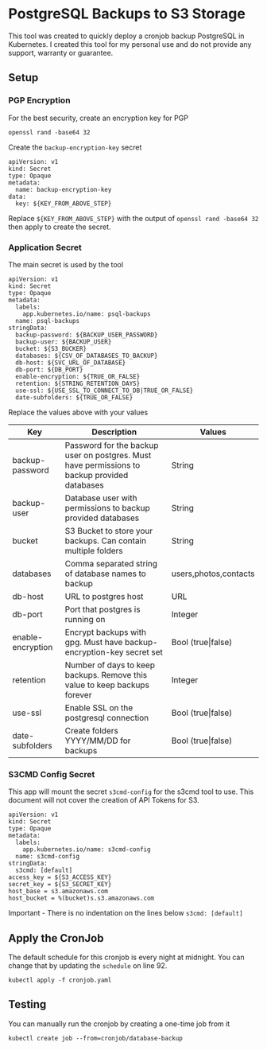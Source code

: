 # PostgreSQL Backups to S3 Storage

This tool was created to quickly deploy a cronjob backup PostgreSQL in Kubernetes.  I created this tool for my personal use and do not provide any support, warranty or guarantee.  

## Setup
### PGP Encryption
For the best security, create an encryption key for PGP
```
openssl rand -base64 32
```

Create the `backup-encryption-key` secret

```
apiVersion: v1
kind: Secret
type: Opaque
metadata:
  name: backup-encryption-key
data:
  key: ${KEY_FROM_ABOVE_STEP}
```

Replace `${KEY_FROM_ABOVE_STEP}` with the output of `openssl rand -base64 32` then apply to create the secret.

### Application Secret

The main secret is used by the tool 

```
apiVersion: v1
kind: Secret
type: Opaque
metadata:
  labels:
    app.kubernetes.io/name: psql-backups
  name: psql-backups
stringData:
  backup-password: ${BACKUP_USER_PASSWORD}
  backup-user: ${BACKUP_USER}
  bucket: ${S3_BUCKER}
  databases: ${CSV_OF_DATABASES_TO_BACKUP}
  db-host: ${SVC_URL_OF_DATABASE}
  db-port: ${DB_PORT}
  enable-encryption: ${TRUE_OR_FALSE}
  retention: ${STRING_RETENTION_DAYS}
  use-ssl: ${USE_SSL_TO_CONNECT_TO_DB|TRUE_OR_FALSE}
  date-subfolders: ${TRUE_OR_FALSE}
```
Replace the values above with your values

| Key | Description | Values |
|-----|-------------|--------|
|backup-password| Password for the backup user on postgres.  Must have permissions to backup provided databases| String|
|backup-user| Database user with permissions to backup provided databases| String|
|bucket| S3 Bucket to store your backups.  Can contain multiple folders | String |
|databases| Comma separated string of database names to backup|users,photos,contacts|
|db-host|URL to postgres host|URL|
|db-port|Port that postgres is running on|Integer|
|enable-encryption|Encrypt backups with gpg.  Must have backup-encryption-key secret set|Bool (true\|false)|
|retention|Number of days to keep backups.  Remove this value to keep backups forever|Integer|
|use-ssl|Enable SSL on the postgresql connection|Bool (true\|false)|
|date-subfolders|Create folders YYYY/MM/DD for backups|Bool (true\|false)|

### S3CMD Config Secret
This app will mount the secret `s3cmd-config` for the s3cmd tool to use.  This document will not cover the creation of API Tokens for S3.

```
apiVersion: v1
kind: Secret
type: Opaque
metadata:
  labels:
    app.kubernetes.io/name: s3cmd-config
  name: s3cmd-config
stringData:
  s3cmd: [default]
access_key = ${S3_ACCESS_KEY}
secret_key = ${S3_SECRET_KEY}
host_base = s3.amazonaws.com
host_bucket = %(bucket)s.s3.amazonaws.com
```

Important - There is no indentation on the lines below `s3cmd: [default]`

## Apply the CronJob
The default schedule for this cronjob is every night at midnight.  You can change that by updating the `schedule` on line 92.

```
kubectl apply -f cronjob.yaml
```

## Testing
You can manually run the cronjob by creating a one-time job from it

```
kubectl create job --from=cronjob/database-backup
```